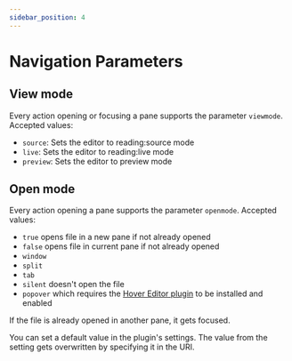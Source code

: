 ```yaml
---
sidebar_position: 4
---
```


# Navigation Parameters

## View mode

Every action opening or focusing a pane supports the parameter `viewmode`. Accepted values: 
- `source`: Sets the editor to reading:source mode
- `live`: Sets the editor to reading:live mode
- `preview`: Sets the editor to preview mode

## Open mode

Every action opening a pane supports the parameter `openmode`. Accepted values:
- `true` opens file in a new pane if not already opened
- `false` opens file in current pane if not already opened
- `window`
- `split`
- `tab`
- `silent` doesn't open the file
- `popover` which requires the [Hover Editor plugin](obsidian://show-plugin?id=obsidian-hover-editor) to be installed and enabled

If the file is already opened in another pane, it gets focused.

You can set a default value in the plugin's settings. The value from the setting gets overwritten by specifying it in the URI.